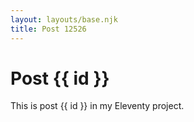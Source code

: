 ```yaml
---
layout: layouts/base.njk
title: Post 12526
---
```


# Post {{ id }}

This is post {{ id }} in my Eleventy project.
